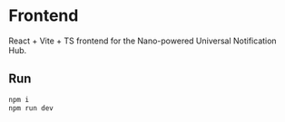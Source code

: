 # Frontend

React + Vite + TS frontend for the Nano-powered Universal Notification Hub.

## Run
```bash
npm i
npm run dev